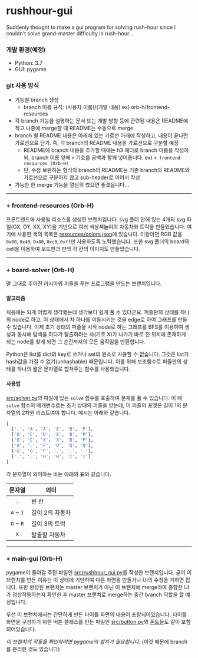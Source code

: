 # rushhour-gui
Suddenly thought to make a gui program for solving rush-hour since I couldn't solve grand-master difficulty in rush-hour...

### 개발 환경(예정)

- Python: 3.7
- GUI: pygame

### git 사용 방식

- 기능별 branch 생성
  - branch 이름 규칙: (사용자 이름)/(개발 내용) ex) orb-h/frontend-resources
- 각 branch 기능을 설명하는 문서 또는 개발 방향 등에 관련된 내용은 README에 적고 나중에 merge할 때 README는 수동으로 merge
- branch 별 README 내용은 아래에 있는 가로선 아래에 작성하고, 내용이 끝나면 가로선으로 닫기. 즉, 각 branch의 README 내용을 가로선으로 구분할 예정
  - README에 branch 내용을 추가할 때에는 h3 헤더로 branch 이름을 작성하되, branch 이름 앞에 `+` 기호를 공백과 함께 넣어줍니다. ex) `+ frontend-resources (Orb-H)`
  - 단, 수정 보완하는 형식의 branch의 README는 기존 branch의 README와 가로선으로 구분하지 않고 sub-header로 이어서 작성
- 가능한 한 merge 기능을 열심히 썼으면 좋겠읍니다...

---

### + frontend-resources (Orb-H)

프론트엔드에 사용될 리소스를 생성한 브랜치입니다. svg 폴더 안에 있는 4개의 svg 파일(OX, OY, XX, XY)을 기반으로 여러 색상~~색놀이~~의 자동차와 트럭을 만들었습니다. 여기에 사용한 색의 목록은 [resources/colors.json](resources/colors.json)에 있습니다. 이왕이면 RGB 값을 `0x00`, `0x40`, `0x80`, `0xc0`, `0xff`만 사용하도록 노력했습니다. 또한 svg 폴더의 board와 cell을 이용하여 보드판과 판의 각 칸의 이미지도 만들었습니다.

---

### + board-solver (Orb-H)

말 그대로 주어진 러시아워 퍼즐을 푸는 프로그램을 만드는 브랜치입니다.

#### 알고리즘

처음에는 되게 어렵게 생각했는데 생각보다 쉽게 풀 수 있더군요. 퍼즐판의 상태를 하나의 node로 하고, 이 상태에서 차 하나를 이동시키는 것을 edge로 하여 그래프를 만들 수 있습니다. 이제 초기 상태의 퍼즐을 시작 node로 하는 그래프를 BFS를 이용하여 생성과 동시에 탐색을 하다가 탈출하려는 차(기호 X)가 나가기 바로 전 위치에 존재하게 되는 node를 찾게 되면 그 순간까지의 모든 움직임을 반환합니다.

Python은 list를 dict의 key로 쓰거나 set의 원소로 사용할 수 없습니다. 그것은 list가 hash값을 가질 수 없기(unhashable) 때문입니다. 이를 위해 보조함수로 퍼즐판의 상태를 하나의 짧은 문자열로 합쳐주는 함수를 사용했습니다.

#### 사용법

[src/solver.py](src/solver.py)의 파일에 있는 `solve` 함수를 호출하여 문제를 풀 수 있습니다. 이 때 `solve` 함수의 매개변수로는 초기 상태의 퍼즐을 받는데, 이 퍼즐의 포맷은 길이 1의 문자열의 2차원 리스트여야 합니다. 예시는 아래와 같습니다.

```python
[
  ['.', 'A', 'A', 'E', 'B', 'P'],
  ['O', 'C', 'D', 'E', 'B', 'P'],
  ['O', 'C', 'X', 'X', 'B', 'P'],
  ['O', '.', 'F', 'Q', 'Q', 'Q'],
  ['G', 'G', 'F', '.', '.', '.'],
  ['.', '.', 'H', 'H', 'I', 'I']
]
```

각 문자열이 의미하는 바는 아래의 표와 같습니다.

|문자열|의미|
|:-:|-|
|`.`|빈 칸|
|`A` ~ `I`|길이 2의 자동차|
|`O` ~ `R`|길이 3의 트럭|
|`X`|탈출할 자동차|

---

### + main-gui (Orb-H)

pygame이 돌아갈 주된 파일인 [src/rushhour_gui.py](src/rushhour_gui.py)를 작성한 브랜치입니다. 굳이 이 브랜치를 만든 이유는 이 상태에 기반하여 다른 화면을 만들거나 UI의 수정을 가하면 됩니다. 또한 완성된 브랜치는 master 브랜치가 아닌 이 브랜치에 merge하여 종합한 UI가 정상작동하는지 확인한 후 master 브랜치로 merge하는 중간 branch 역할을 할 예정입니다.

우선 이 브랜치에서는 간단하게 만든 타이틀 화면의 내용이 포함되어있습니다. 타이틀 화면을 구성하기 위한 버튼 클래스를 만든 파일인 [src/button.py](src/button.py)와 [폰트들](resources/fonts/)도 같이 포함되어있습니다.

*이 브랜치의 작동을 확인하려면 pygame의 설치가 필요합니다.* (이것 때문에 branch를 분리한 것도 있습니다)
